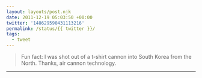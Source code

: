 ```yaml
---
layout: layouts/post.njk
date: 2011-12-19 05:03:50 +00:00
twitter: '148629590431113216'
permalink: /status/{{ twitter }}/
tags: 
  - tweet
---
```


> Fun fact: I was shot out of a t-shirt cannon into South Korea from the North. Thanks, air cannon technology.

---
